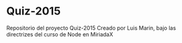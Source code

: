 # Quiz-2015
Repositorio del proyecto Quiz-2015
Creado por Luis Marin, bajo las directrizes del curso de Node en MiriadaX
